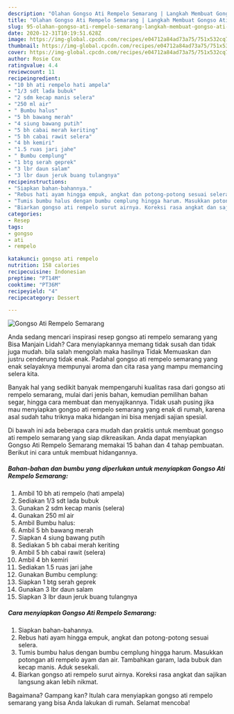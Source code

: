 ```yaml
---
description: "Olahan Gongso Ati Rempelo Semarang | Langkah Membuat Gongso Ati Rempelo Semarang Yang Lezat"
title: "Olahan Gongso Ati Rempelo Semarang | Langkah Membuat Gongso Ati Rempelo Semarang Yang Lezat"
slug: 95-olahan-gongso-ati-rempelo-semarang-langkah-membuat-gongso-ati-rempelo-semarang-yang-lezat
date: 2020-12-31T10:19:51.628Z
image: https://img-global.cpcdn.com/recipes/e04712a84ad73a75/751x532cq70/gongso-ati-rempelo-semarang-foto-resep-utama.jpg
thumbnail: https://img-global.cpcdn.com/recipes/e04712a84ad73a75/751x532cq70/gongso-ati-rempelo-semarang-foto-resep-utama.jpg
cover: https://img-global.cpcdn.com/recipes/e04712a84ad73a75/751x532cq70/gongso-ati-rempelo-semarang-foto-resep-utama.jpg
author: Rosie Cox
ratingvalue: 4.4
reviewcount: 11
recipeingredient:
- "10 bh ati rempelo hati ampela"
- "1/3 sdt lada bubuk"
- "2 sdm kecap manis selera"
- "250 ml air"
- " Bumbu halus"
- "5 bh bawang merah"
- "4 siung bawang putih"
- "5 bh cabai merah keriting"
- "5 bh cabai rawit selera"
- "4 bh kemiri"
- "1.5 ruas jari jahe"
- " Bumbu cemplung"
- "1 btg serah geprek"
- "3 lbr daun salam"
- "3 lbr daun jeruk buang tulangnya"
recipeinstructions:
- "Siapkan bahan-bahannya."
- "Rebus hati ayam hingga empuk, angkat dan potong-potong sesuai selera."
- "Tumis bumbu halus dengan bumbu cemplung hingga harum. Masukkan potongan ati rempelo ayam dan air. Tambahkan garam, lada bubuk dan kecap manis. Aduk sesekali."
- "Biarkan gongso ati rempelo surut airnya. Koreksi rasa angkat dan sajikan langsung akan lebih nikmat."
categories:
- Resep
tags:
- gongso
- ati
- rempelo

katakunci: gongso ati rempelo 
nutrition: 158 calories
recipecuisine: Indonesian
preptime: "PT14M"
cooktime: "PT36M"
recipeyield: "4"
recipecategory: Dessert

---
```



![Gongso Ati Rempelo Semarang](https://img-global.cpcdn.com/recipes/e04712a84ad73a75/751x532cq70/gongso-ati-rempelo-semarang-foto-resep-utama.jpg)

Anda sedang mencari inspirasi resep gongso ati rempelo semarang yang Bisa Manjain Lidah? Cara menyiapkannya memang tidak susah dan tidak juga mudah. bila salah mengolah maka hasilnya Tidak Memuaskan dan justru cenderung tidak enak. Padahal gongso ati rempelo semarang yang enak selayaknya mempunyai aroma dan cita rasa yang mampu memancing selera kita.

Banyak hal yang sedikit banyak mempengaruhi kualitas rasa dari gongso ati rempelo semarang, mulai dari jenis bahan, kemudian pemilihan bahan segar, hingga cara membuat dan menyajikannya. Tidak usah pusing jika mau menyiapkan gongso ati rempelo semarang yang enak di rumah, karena asal sudah tahu triknya maka hidangan ini bisa menjadi sajian spesial.




Di bawah ini ada beberapa cara mudah dan praktis untuk membuat gongso ati rempelo semarang yang siap dikreasikan. Anda dapat menyiapkan Gongso Ati Rempelo Semarang memakai 15 bahan dan 4 tahap pembuatan. Berikut ini cara untuk membuat hidangannya.

<!--inarticleads1-->

##### Bahan-bahan dan bumbu yang diperlukan untuk menyiapkan Gongso Ati Rempelo Semarang:

1. Ambil 10 bh ati rempelo (hati ampela)
1. Sediakan 1/3 sdt lada bubuk
1. Gunakan 2 sdm kecap manis (selera)
1. Gunakan 250 ml air
1. Ambil  Bumbu halus:
1. Ambil 5 bh bawang merah
1. Siapkan 4 siung bawang putih
1. Sediakan 5 bh cabai merah keriting
1. Ambil 5 bh cabai rawit (selera)
1. Ambil 4 bh kemiri
1. Sediakan 1.5 ruas jari jahe
1. Gunakan  Bumbu cemplung:
1. Siapkan 1 btg serah geprek
1. Gunakan 3 lbr daun salam
1. Siapkan 3 lbr daun jeruk buang tulangnya




<!--inarticleads2-->

##### Cara menyiapkan Gongso Ati Rempelo Semarang:

1. Siapkan bahan-bahannya.
1. Rebus hati ayam hingga empuk, angkat dan potong-potong sesuai selera.
1. Tumis bumbu halus dengan bumbu cemplung hingga harum. Masukkan potongan ati rempelo ayam dan air. Tambahkan garam, lada bubuk dan kecap manis. Aduk sesekali.
1. Biarkan gongso ati rempelo surut airnya. Koreksi rasa angkat dan sajikan langsung akan lebih nikmat.




Bagaimana? Gampang kan? Itulah cara menyiapkan gongso ati rempelo semarang yang bisa Anda lakukan di rumah. Selamat mencoba!
